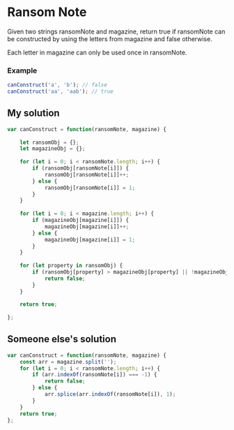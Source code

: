 # Ransom Note
Given two strings ransomNote and magazine, return true if ransomNote can be constructed by using the letters from magazine and false otherwise.

Each letter in magazine can only be used once in ransomNote.

### Example
```js
canConstruct('a', 'b'); // false
canConstruct('aa', 'aab'); // true
```

## My solution
```js
var canConstruct = function(ransomNote, magazine) {
    
    let ransomObj = {};
    let magazineObj = {};
    
    for (let i = 0; i < ransomNote.length; i++) {
        if (ransomObj[ransomNote[i]]) {
            ransomObj[ransomNote[i]]++;
        } else {
            ransomObj[ransomNote[i]] = 1;
        }
    }
    
    for (let i = 0; i < magazine.length; i++) {
        if (magazineObj[magazine[i]]) {
            magazineObj[magazine[i]]++;
        } else {
            magazineObj[magazine[i]] = 1;
        }
    }
    
    for (let property in ransomObj) {
        if (ransomObj[property] > magazineObj[property] || !magazineObj[property]) {
            return false;
        }
    }
    
    return true;
    
};
```

## Someone else's solution
```js
var canConstruct = function(ransomNote, magazine) {
    const arr = magazine.split('');
    for (let i = 0; i < ransomNote.length; i++) {
        if (arr.indexOf(ransomNote[i]) === -1) {
            return false;
        } else {
            arr.splice(arr.indexOf(ransomNote[i]), 1);
        }
    }
    return true;
};
```

 
